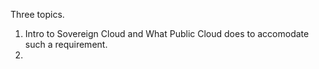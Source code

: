 
Three topics.

1. Intro to Sovereign Cloud and What Public Cloud does to accomodate such a requirement. 
2. 
